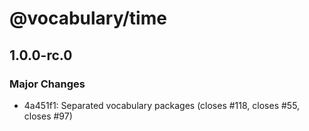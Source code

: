 # @vocabulary/time

## 1.0.0-rc.0

### Major Changes

- 4a451f1: Separated vocabulary packages (closes #118, closes #55, closes #97)
